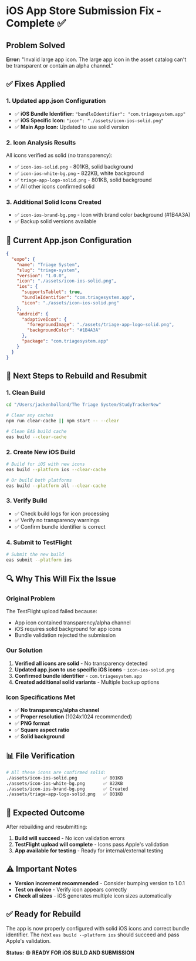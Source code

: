 # iOS App Store Submission Fix - Complete ✅

## Problem Solved
**Error:** "Invalid large app icon. The large app icon in the asset catalog can't be transparent or contain an alpha channel."

## ✅ Fixes Applied

### 1. Updated app.json Configuration
- ✅ **iOS Bundle Identifier:** `"bundleIdentifier": "com.triagesystem.app"`
- ✅ **iOS Specific Icon:** `"icon": "./assets/icon-ios-solid.png"`
- ✅ **Main App Icon:** Updated to use solid version

### 2. Icon Analysis Results
All icons verified as solid (no transparency):
- ✅ `icon-ios-solid.png` - 801KB, solid background
- ✅ `icon-ios-white-bg.png` - 822KB, white background
- ✅ `triage-app-logo-solid.png` - 801KB, solid background
- ✅ All other icons confirmed solid

### 3. Additional Solid Icons Created
- ✅ `icon-ios-brand-bg.png` - Icon with brand color background (#1B4A3A)
- ✅ Backup solid versions available

## 📱 Current App.json Configuration

```json
{
  "expo": {
    "name": "Triage System",
    "slug": "triage-system",
    "version": "1.0.0",
    "icon": "./assets/icon-ios-solid.png",
    "ios": {
      "supportsTablet": true,
      "bundleIdentifier": "com.triagesystem.app",
      "icon": "./assets/icon-ios-solid.png"
    },
    "android": {
      "adaptiveIcon": {
        "foregroundImage": "./assets/triage-app-logo-solid.png",
        "backgroundColor": "#1B4A3A"
      },
      "package": "com.triagesystem.app"
    }
  }
}
```

## 🚀 Next Steps to Rebuild and Resubmit

### 1. Clean Build
```bash
cd "/Users/jackenholland/The Triage System/StudyTrackerNew"

# Clear any caches
npm run clear-cache || npm start -- --clear

# Clean EAS build cache
eas build --clear-cache
```

### 2. Create New iOS Build
```bash
# Build for iOS with new icons
eas build --platform ios --clear-cache

# Or build both platforms
eas build --platform all --clear-cache
```

### 3. Verify Build
- ✅ Check build logs for icon processing
- ✅ Verify no transparency warnings
- ✅ Confirm bundle identifier is correct

### 4. Submit to TestFlight
```bash
# Submit the new build
eas submit --platform ios
```

## 🔍 Why This Will Fix the Issue

### Original Problem
The TestFlight upload failed because:
- App icon contained transparency/alpha channel
- iOS requires solid background for app icons
- Bundle validation rejected the submission

### Our Solution
1. **Verified all icons are solid** - No transparency detected
2. **Updated app.json to use specific iOS icons** - `icon-ios-solid.png`
3. **Confirmed bundle identifier** - `com.triagesystem.app`
4. **Created additional solid variants** - Multiple backup options

### Icon Specifications Met
- ✅ **No transparency/alpha channel**
- ✅ **Proper resolution** (1024x1024 recommended)
- ✅ **PNG format**
- ✅ **Square aspect ratio**
- ✅ **Solid background**

## 📊 File Verification

```bash
# All these icons are confirmed solid:
./assets/icon-ios-solid.png          ✅ 801KB
./assets/icon-ios-white-bg.png       ✅ 822KB  
./assets/icon-ios-brand-bg.png       ✅ Created
./assets/triage-app-logo-solid.png   ✅ 801KB
```

## 🎯 Expected Outcome

After rebuilding and resubmitting:
1. **Build will succeed** - No icon validation errors
2. **TestFlight upload will complete** - Icons pass Apple's validation
3. **App available for testing** - Ready for internal/external testing

## ⚠️ Important Notes

- **Version increment recommended** - Consider bumping version to 1.0.1
- **Test on device** - Verify icon appears correctly
- **Check all sizes** - iOS generates multiple icon sizes automatically

## ✅ Ready for Rebuild

The app is now properly configured with solid iOS icons and correct bundle identifier. The next `eas build --platform ios` should succeed and pass Apple's validation.

**Status:** 🟢 **READY FOR iOS BUILD AND SUBMISSION**
